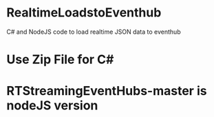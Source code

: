 
# RealtimeLoadstoEventhub
C# and NodeJS code to load realtime JSON data to eventhub
# Use Zip File for C#
# RTStreamingEventHubs-master is nodeJS version
